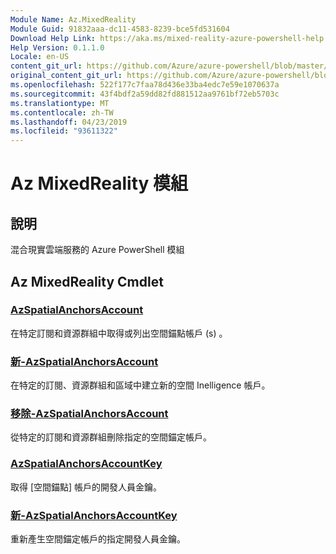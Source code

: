 ```yaml
---
Module Name: Az.MixedReality
Module Guid: 91832aaa-dc11-4583-8239-bce5fd531604
Download Help Link: https://aka.ms/mixed-reality-azure-powershell-help
Help Version: 0.1.1.0
Locale: en-US
content_git_url: https://github.com/Azure/azure-powershell/blob/master/src/MixedReality/MixedReality/help/Az.MixedReality.md
original_content_git_url: https://github.com/Azure/azure-powershell/blob/master/src/MixedReality/MixedReality/help/Az.MixedReality.md
ms.openlocfilehash: 522f177c7faa78d436e33ba4edc7e59e1070637a
ms.sourcegitcommit: 43f4bdf2a59dd82fd881512aa9761bf72eb5703c
ms.translationtype: MT
ms.contentlocale: zh-TW
ms.lasthandoff: 04/23/2019
ms.locfileid: "93611322"
---
```

# Az MixedReality 模組
## 說明
混合現實雲端服務的 Azure PowerShell 模組

## Az MixedReality Cmdlet
### [AzSpatialAnchorsAccount](Get-AzSpatialAnchorsAccount.md)
在特定訂閱和資源群組中取得或列出空間錨點帳戶 (s) 。

### [新-AzSpatialAnchorsAccount](New-AzSpatialAnchorsAccount.md)
在特定的訂閱、資源群組和區域中建立新的空間 Inelligence 帳戶。

### [移除-AzSpatialAnchorsAccount](Remove-AzSpatialAnchorsAccount.md)
從特定的訂閱和資源群組刪除指定的空間錨定帳戶。

### [AzSpatialAnchorsAccountKey](Get-AzSpatialAnchorsAccountKey.md)
取得 [空間錨點] 帳戶的開發人員金鑰。

### [新-AzSpatialAnchorsAccountKey](New-AzSpatialAnchorsAccountKey.md)
重新產生空間錨定帳戶的指定開發人員金鑰。